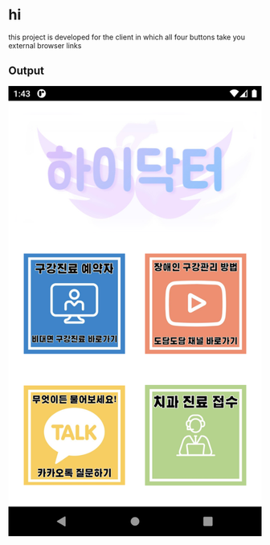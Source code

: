 # hi

this project is developed for the client in which all four buttons take you external browser links

## Output

![App Screen Shot](images/ss.png)